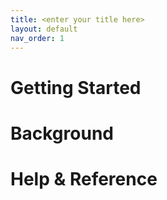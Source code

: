 ```yaml
---
title: <enter your title here>
layout: default
nav_order: 1
---
```


# Getting Started

# Background

# Help & Reference